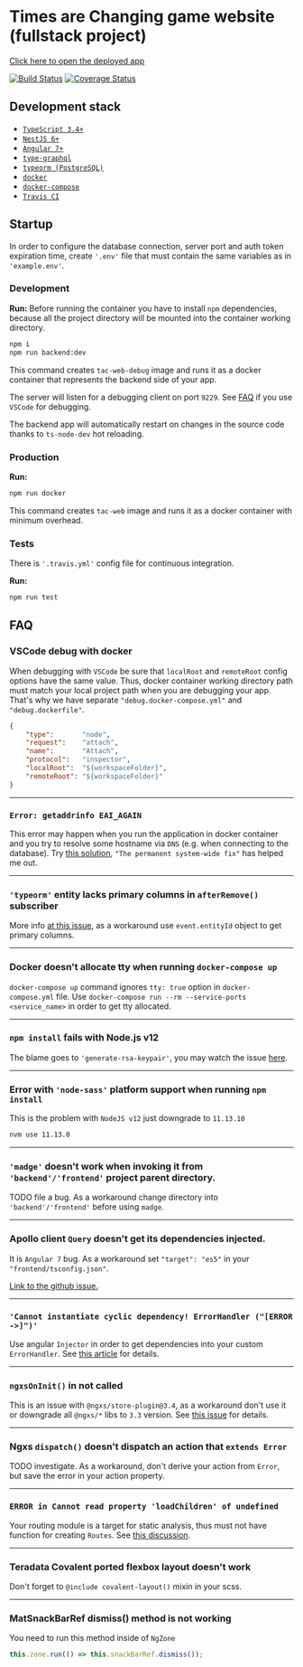 # Times are Changing game website (fullstack project)

[Click here to open the deployed app](https://times-are-changing.herokuapp.com/)

[![Build Status](https://travis-ci.com/Veetaha/times-are-changing-website.svg?branch=master)](https://travis-ci.com/Veetaha/times-are-changing-website) 
[![Coverage Status](https://coveralls.io/repos/github/Veetaha/times-are-changing-website/badge.svg?branch=master)](https://coveralls.io/github/Veetaha/times-are-changing-website?branch=master)

## Development stack

* [`TypeScript 3.4+`](https://www.typescriptlang.org/)
* [`NestJS 6+`](https://nestjs.com/)
* [`Angular 7+`](https://angular.io/)
* [`type-graphql`](https://typegraphql.ml/)
* [`typeorm (PostgreSQL)`](https://typeorm.io/#/)
* [`docker`](https://docs.docker.com/install/)
* [`docker-compose`](https://docs.docker.com/compose/install/)
* [`Travis CI`](https://travis-ci.com/)

## Startup

In order to configure the database connection, server port and auth token expiration time, 
create `'.env'` file that must contain the same variables as in `'example.env'`.

### Development

**Run:**
Before running the container you have to install `npm` dependencies, because all
the project directory will be mounted into the container working directory.

```bash
npm i
npm run backend:dev
```
This command creates `tac-web-debug` image and runs it as a docker container that 
represents the backend side of your app. 

The server will listen for a debugging client on port `9229`. 
See [FAQ](#vscode-debug-with-docker) if you use `VSCode` for debugging.

The backend app will automatically restart on changes in the source code thanks to `ts-node-dev` hot reloading.

### Production

**Run:**
```bash
npm run docker
```
This command creates `tac-web` image and runs it as a docker container with minimum overhead.

### Tests

There is `'.travis.yml'` config file for continuous integration.

**Run:**
```bash
npm run test
```

## FAQ

### VSCode debug with docker

When debugging with `VSCode` be sure that `localRoot` and `remoteRoot` config
options have the same value. Thus, docker container working directory path must match
your local project path when you are debugging your app. That's why we have separate `"debug.docker-compose.yml"` and `"debug.dockerfile"`.

```json
{
    "type":       "node",
    "request":    "attach",
    "name":       "Attach",
    "protocol":   "inspector",
    "localRoot":  "${workspaceFolder}",
    "remoteRoot": "${workspaceFolder}"
}
```
---

### `Error: getaddrinfo EAI_AGAIN`
This error may happen when you run the application in docker container and you try to resolve some hostname via `DNS` (e.g. when connecting to the database). Try [this solution](https://development.robinwinslow.uk/2016/06/23/fix-docker-networking-dns/), `"The permanent system-wide fix"` has helped me out.

---

### `'typeorm'` entity lacks primary columns in `afterRemove()` subscriber

More info [at this issue](https://github.com/typeorm/typeorm/issues/4058), as a workaround use `event.entityId` object to get primary columns.

---

### Docker doesn't allocate tty when running `docker-compose up`

`docker-compose up` command ignores `tty: true` option in `docker-compose.yml` file.
Use `docker-compose run --rm --service-ports <service_name>` in order to get
tty allocated.

---

### `npm install` fails with Node.js v12

The blame goes to `'generate-rsa-keypair'`, you may watch the issue [here](https://github.com/LinusU/node-generate-rsa-keypair/issues/5).

---

### Error with `'node-sass'` platform support when running `npm install`

This is the problem with `NodeJS v12` just downgrade to `11.13.10`

```bash
nvm use 11.13.0
```

---

### `'madge'` doesn't work when invoking it from `'backend'/'frontend'` project parent directory.

TODO file a bug. As a workaround change directory into `'backend'/'frontend'` before using `madge`.

---

### Apollo client `Query` doesn't get its dependencies injected.

It is `Angular 7` bug. As a workaround set `"target": "es5"` in your `"frontend/tsconfig.json"`.

[Link to the github issue.](https://github.com/dotansimha/graphql-code-generator/issues/1617)

---

### `'Cannot instantiate cyclic dependency! ErrorHandler ("[ERROR ->]")'`

Use angular `Injector` in order to get dependencies into your custom `ErrorHandler`.
See [this article](https://medium.com/@amcdnl/global-error-handling-with-angular2-6b992bdfb59c)
for details.

---

### `ngxsOnInit()` in not called

This is an issue with `@ngxs/store-plugin@3.4`, as a workaround don't use it or
downgrade all `@ngxs/*` libs to `3.3` version.
See [this issue](https://github.com/ngxs/store/issues/917) for details.

---

### Ngxs `dispatch()` doesn't dispatch an action that `extends Error`

TODO investigate.
As a workaround, don't derive your action from `Error`, but save the error in
your action property.

---

### `ERROR in Cannot read property 'loadChildren' of undefined`

Your routing module is a target for static analysis, thus must not have function 
for creating `Routes`. See [this discussion](https://www.bountysource.com/issues/52474675-angular-5-upgrade-can-t-get-lazy-loading-to-work).

---

### Teradata Covalent ported flexbox layout doesn't work
Don't forget to `@include covalent-layout()` mixin in your scss.

---

### MatSnackBarRef dismiss() method is not working
You need to run this method inside of `NgZone`
```ts
this.zone.run(() => this.snackBarRef.dismiss());
```